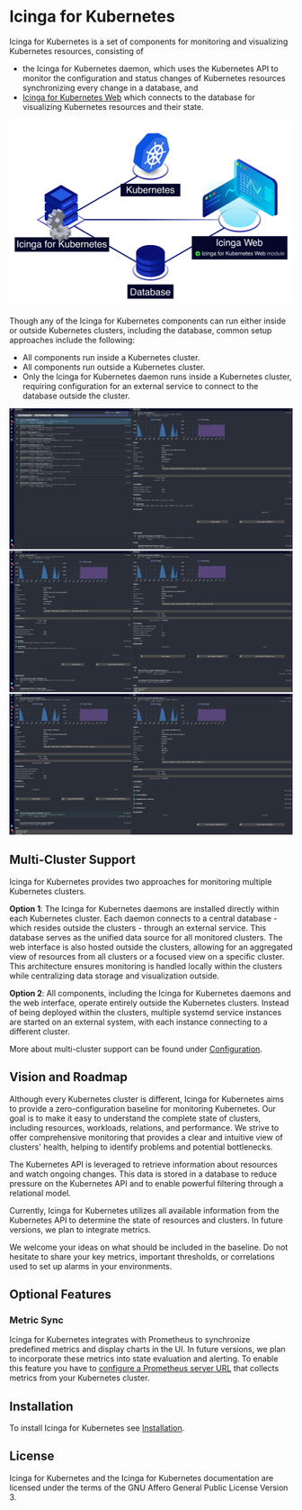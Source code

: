 # Icinga for Kubernetes

Icinga for Kubernetes is a set of components for monitoring and visualizing Kubernetes resources,
consisting of

* the Icinga for Kubernetes daemon, which uses the Kubernetes API to monitor the configuration and
  status changes of Kubernetes resources synchronizing every change in a database, and
* [Icinga for Kubernetes Web](https://icinga.com/docs/icinga-kubernetes-web)
  which connects to the database for visualizing Kubernetes resources and their state.

![Icinga for Kubernetes Overview](res/icinga-kubernetes-overview.png)

Though any of the Icinga for Kubernetes components can run either inside or outside Kubernetes clusters,
including the database, common setup approaches include the following:

* All components run inside a Kubernetes cluster.
* All components run outside a Kubernetes cluster.
* Only the Icinga for Kubernetes daemon runs inside a Kubernetes cluster,
  requiring configuration for an external service to connect to the database outside the cluster.

![Icinga for Kubernetes Web Deployment](res/icinga-kubernetes-web-deployment.png)
![Icinga for Kubernetes Web Replica Set](res/icinga-kubernetes-web-replica-set.png)
![Icinga for Kubernetes Web Pod](res/icinga-kubernetes-web-pod.png)

## Multi-Cluster Support

Icinga for Kubernetes provides two approaches for monitoring multiple Kubernetes clusters.

**Option 1**: The Icinga for Kubernetes daemons are installed directly within each Kubernetes cluster.
Each daemon connects to a central database - which resides outside the clusters - through an external service.
This database serves as the unified data source for all monitored clusters. The web interface is also hosted
outside the clusters, allowing for an aggregated view of resources from all clusters or a focused view on a
specific cluster. This architecture ensures monitoring is handled locally within the clusters while centralizing
data storage and visualization outside.

**Option 2**: All components, including the Icinga for Kubernetes daemons and the web interface, operate entirely
outside the Kubernetes clusters. Instead of being deployed within the clusters, multiple systemd service instances
are started on an external system, with each instance connecting to a different cluster.

More about multi-cluster support can be found under
[Configuration](03-Configuration.md#multi-cluster-support-using-systemd-instantiated-services).

## Vision and Roadmap

Although every Kubernetes cluster is different, Icinga for Kubernetes aims to provide a zero-configuration baseline for
monitoring Kubernetes. Our goal is to make it easy to understand the complete state of clusters, including resources,
workloads, relations, and performance. We strive to offer comprehensive monitoring that provides a clear and
intuitive view of clusters' health, helping to identify problems and potential bottlenecks.

The Kubernetes API is leveraged to retrieve information about resources and watch ongoing changes.
This data is stored in a database to reduce pressure on the Kubernetes API and
to enable powerful filtering through a relational model.

Currently, Icinga for Kubernetes utilizes all available information from the Kubernetes API to
determine the state of resources and clusters. In future versions, we plan to integrate metrics.

We welcome your ideas on what should be included in the baseline.
Do not hesitate to share your key metrics, important thresholds,
or correlations used to set up alarms in your environments.

## Optional Features

### Metric Sync

Icinga for Kubernetes integrates with Prometheus to synchronize predefined metrics and display charts in the UI.
In future versions, we plan to incorporate these metrics into state evaluation and alerting.
To enable this feature you have to [configure a Prometheus server URL](03-Configuration.md#prometheus-configuration)
that collects metrics from your Kubernetes cluster.

## Installation

To install Icinga for Kubernetes see [Installation](02-Installation.md).

## License

Icinga for Kubernetes and the Icinga for Kubernetes documentation are licensed under the terms of the
GNU Affero General Public License Version 3.
